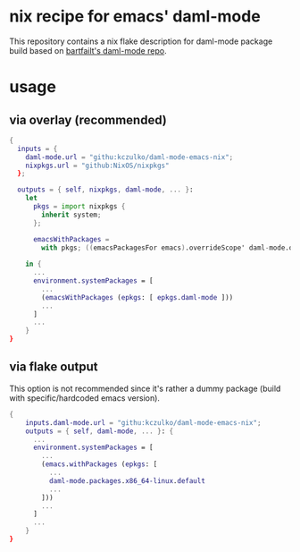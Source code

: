 # nix recipe for emacs' daml-mode

This repository contains a nix flake description for daml-mode package build based on [bartfailt's daml-mode repo](www.github.com/bartfailt/daml-mode).

# usage

## via overlay (recommended)

```nix
{
  inputs = {
    daml-mode.url = "githu:kczulko/daml-mode-emacs-nix";
    nixpkgs.url = "github:NixOS/nixpkgs"
  };

  outputs = { self, nixpkgs, daml-mode, ... }: 
    let
      pkgs = import nixpkgs {
        inherit system;
      };

      emacsWithPackages = 
        with pkgs; ((emacsPackagesFor emacs).overrideScope' daml-mode.overlays.default).emacsWithPackages;
      
    in {
      ...
      environment.systemPackages = [
        ...
        (emacsWithPackages (epkgs: [ epkgs.daml-mode ]))
        ...
      ]
      ...
    }
}
```

## via flake output

This option is not recommended since it's rather a dummy package (build with specific/hardcoded emacs version).

```nix
{
    inputs.daml-mode.url = "githu:kczulko/daml-mode-emacs-nix";
    outputs = { self, daml-mode, ... }: {
      ...
      environment.systemPackages = [
        ...
        (emacs.withPackages (epkgs: [
          ...
          daml-mode.packages.x86_64-linux.default
          ...
        ]))
        ...
      ]
      ...
    }
}

```


